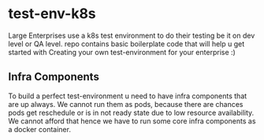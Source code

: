 # test-env-k8s
Large Enterprises use a k8s test environment to do their testing be it on dev level or QA level. 
repo contains basic boilerplate code that will help u get started with Creating your own test-environment for your enterprise :)

## Infra Components
To build a perfect test-environment u need to have infra components that are up always. We cannot run them as pods, because there are chances pods get reschedule or is in not ready state due to low resource availability. We cannot afford that hence we have to run some core infra components as a docker container. 

<!--stackedit_data:
eyJoaXN0b3J5IjpbLTE3MjAwNzA4NjRdfQ==
-->